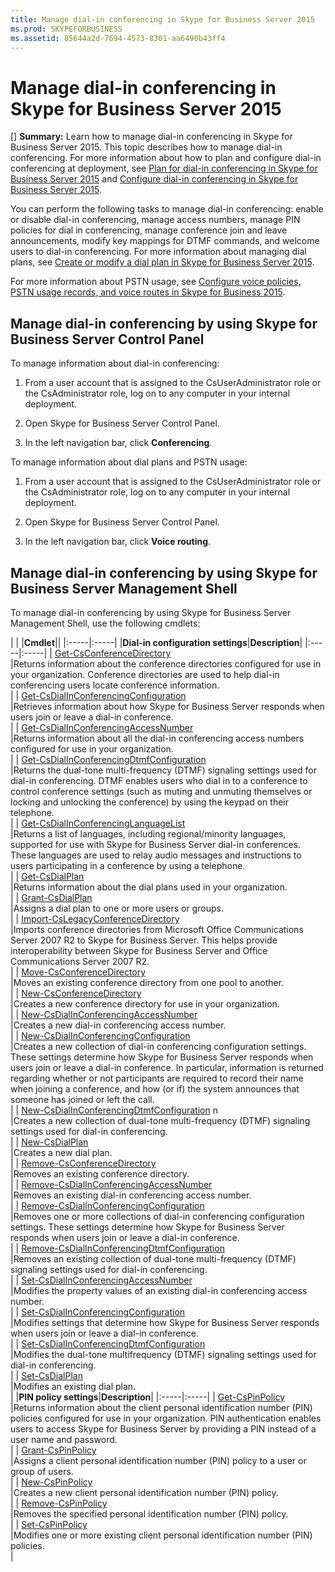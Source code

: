 ```yaml
---
title: Manage dial-in conferencing in Skype for Business Server 2015
ms.prod: SKYPEFORBUSINESS
ms.assetid: 85644a2d-7694-4573-8301-aa6490b43ff4
---
```



# Manage dial-in conferencing in Skype for Business Server 2015
[] **Summary:** Learn how to manage dial-in conferencing in Skype for Business Server 2015.
This topic describes how to manage dial-in conferencing. For more information about how to plan and configure dial-in conferencing at deployment, see  [Plan for dial-in conferencing in Skype for Business Server 2015](plan-for-dial-in-conferencing-in-skype-for-business-server-2015.md) and [Configure dial-in conferencing in Skype for Business Server 2015](configure-dial-in-conferencing-in-skype-for-business-server-2015.md).
  
    
    

You can perform the following tasks to manage dial-in conferencing: enable or disable dial-in conferencing, manage access numbers, manage PIN policies for dial in conferencing, manage conference join and leave announcements, modify key mappings for DTMF commands, and welcome users to dial-in conferencing. 
For more information about managing dial plans, see  [Create or modify a dial plan in Skype for Business Server 2015](create-or-modify-a-dial-plan-in-skype-for-business-server-2015.md).
  
    
    

For more information about PSTN usage, see  [Configure voice policies, PSTN usage records, and voice routes in Skype for Business 2015](configure-voice-policies-pstn-usage-records-and-voice-routes-in-skype-for-busine.md).
## Manage dial-in conferencing by using Skype for Business Server Control Panel

To manage information about dial-in conferencing:
  
    
    

1. From a user account that is assigned to the CsUserAdministrator role or the CsAdministrator role, log on to any computer in your internal deployment.
    
  
2.  Open Skype for Business Server Control Panel.
    
  
3. In the left navigation bar, click **Conferencing**.
    
  
To manage information about dial plans and PSTN usage:
  
    
    

1. From a user account that is assigned to the CsUserAdministrator role or the CsAdministrator role, log on to any computer in your internal deployment.
    
  
2.  Open Skype for Business Server Control Panel.
    
  
3. In the left navigation bar, click **Voice routing**.
    
  

## Manage dial-in conferencing by using Skype for Business Server Management Shell

To manage dial-in conferencing by using Skype for Business Server Management Shell, use the following cmdlets:
  
    
    

|
|
|**Cmdlet**||
|:-----|:-----|
|**Dial-in configuration settings**|**Description**|
|:-----|:-----|
| [Get-CsConferenceDirectory](get-csconferencedirectory.md) <br/> |Returns information about the conference directories configured for use in your organization. Conference directories are used to help dial-in conferencing users locate conference information.  <br/> |
| [Get-CsDialInConferencingConfiguration](get-csdialinconferencingconfiguration.md) <br/> |Retrieves information about how Skype for Business Server responds when users join or leave a dial-in conference.  <br/> |
| [Get-CsDialInConferencingAccessNumber](get-csdialinconferencingaccessnumber.md) <br/> |Returns information about all the dial-in conferencing access numbers configured for use in your organization.  <br/> |
| [Get-CsDialInConferencingDtmfConfiguration](get-csdialinconferencingdtmfconfiguration.md) <br/> |Returns the dual-tone multi-frequency (DTMF) signaling settings used for dial-in conferencing. DTMF enables users who dial in to a conference to control conference settings (such as muting and unmuting themselves or locking and unlocking the conference) by using the keypad on their telephone.  <br/> |
| [Get-CsDialInConferencingLanguageList](get-csdialinconferencinglanguagelist.md) <br/> |Returns a list of languages, including regional/minority languages, supported for use with Skype for Business Server dial-in conferences. These languages are used to relay audio messages and instructions to users participating in a conference by using a telephone.  <br/> |
| [Get-CsDialPlan](get-csdialplan.md) <br/> |Returns information about the dial plans used in your organization.  <br/> |
| [Grant-CsDialPlan](grant-csdialplan.md) <br/> |Assigns a dial plan to one or more users or groups.  <br/> |
| [Import-CsLegacyConferenceDirectory](import-cslegacyconferencedirectory.md) <br/> |Imports conference directories from Microsoft Office Communications Server 2007 R2 to Skype for Business Server. This helps provide interoperability between Skype for Business Server and Office Communications Server 2007 R2.  <br/> |
| [Move-CsConferenceDirectory](move-csconferencedirectory.md) <br/> |Moves an existing conference directory from one pool to another.  <br/> |
| [New-CsConferenceDirectory](new-csconferencedirectory.md) <br/> |Creates a new conference directory for use in your organization.  <br/> |
| [New-CsDialInConferencingAccessNumber](new-csdialinconferencingaccessnumber.md) <br/> |Creates a new dial-in conferencing access number.  <br/> |
| [New-CsDialInConferencingConfiguration](new-csdialinconferencingconfiguration.md) <br/> |Creates a new collection of dial-in conferencing configuration settings. These settings determine how Skype for Business Server responds when users join or leave a dial-in conference. In particular, information is returned regarding whether or not participants are required to record their name when joining a conference, and how (or if) the system announces that someone has joined or left the call.  <br/> |
| [New-CsDialInConferencingDtmfConfiguration](new-csdialinconferencingdtmfconfiguration.md) n <br/> |Creates a new collection of dual-tone multi-frequency (DTMF) signaling settings used for dial-in conferencing.  <br/> |
| [New-CsDialPlan](new-csdialplan.md) <br/> |Creates a new dial plan.  <br/> |
| [Remove-CsConferenceDirectory](remove-csconferencedirectory.md) <br/> |Removes an existing conference directory.  <br/> |
| [Remove-CsDialInConferencingAccessNumber](remove-csdialinconferencingaccessnumber.md) <br/> |Removes an existing dial-in conferencing access number.  <br/> |
| [Remove-CsDialInConferencingConfiguration](remove-csdialinconferencingconfiguration.md) <br/> |Removes one or more collections of dial-in conferencing configuration settings. These settings determine how Skype for Business Server responds when users join or leave a dial-in conference.  <br/> |
| [Remove-CsDialInConferencingDtmfConfiguration](remove-csdialinconferencingdtmfconfiguration.md) <br/> |Removes an existing collection of dual-tone multi-frequency (DTMF) signaling settings used for dial-in conferencing.  <br/> |
| [Set-CsDialInConferencingAccessNumber](set-csdialinconferencingaccessnumber.md) <br/> |Modifies the property values of an existing dial-in conferencing access number.  <br/> |
| [Set-CsDialInConferencingConfiguration](set-csdialinconferencingconfiguration.md) <br/> |Modifies settings that determine how Skype for Business Server responds when users join or leave a dial-in conference.  <br/> |
| [Set-CsDialInConferencingDtmfConfiguration](set-csdialinconferencingdtmfconfiguration.md) <br/> |Modifies the dual-tone multifrequency (DTMF) signaling settings used for dial-in conferencing.  <br/> |
| [Set-CsDialPlan](set-csdialplan.md) <br/> |Modifies an existing dial plan.  <br/> |
|**PIN policy settings**|**Description**|
|:-----|:-----|
| [Get-CsPinPolicy](get-cspinpolicy.md) <br/> |Returns information about the client personal identification number (PIN) policies configured for use in your organization. PIN authentication enables users to access Skype for Business Server by providing a PIN instead of a user name and password.  <br/> |
| [Grant-CsPinPolicy](grant-cspinpolicy.md) <br/> |Assigns a client personal identification number (PIN) policy to a user or group of users.  <br/> |
| [New-CsPinPolicy](new-cspinpolicy.md) <br/> |Creates a new client personal identification number (PIN) policy.  <br/> |
| [Remove-CsPinPolicy](remove-cspinpolicy.md) <br/> |Removes the specified personal identification number (PIN) policy.  <br/> |
| [Set-CsPinPolicy](set-cspinpolicy.md) <br/> |Modifies one or more existing client personal identification number (PIN) policies.  <br/> |
   

